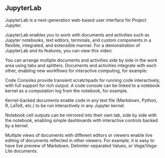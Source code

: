 ## JupyterLab
JupyterLab is a next-generation web-based user interface for Project Jupyter.

JupyterLab enables you to work with documents and activities such as Jupyter notebooks, text editors, terminals, and custom components in a flexible, integrated, and extensible manner. For a demonstration of JupyterLab and its features, you can view this video:

You can arrange multiple documents and activities side by side in the work area using tabs and splitters. Documents and activities integrate with each other, enabling new workflows for interactive computing, for example:

Code Consoles provide transient scratchpads for running code interactively, with full support for rich output. A code console can be linked to a notebook kernel as a computation log from the notebook, for example.

Kernel-backed documents enable code in any text file (Markdown, Python, R, LaTeX, etc.) to be run interactively in any Jupyter kernel.

Notebook cell outputs can be mirrored into their own tab, side by side with the notebook, enabling simple dashboards with interactive controls backed by a kernel.

Multiple views of documents with different editors or viewers enable live editing of documents reflected in other viewers. For example, it is easy to have live preview of Markdown, Delimiter-separated Values, or Vega/Vega-Lite documents.